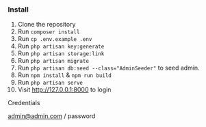 ### Install

1. Clone the repository
2. Run `composer install`
3. Run `cp .env.example .env`
4. Run `php artisan key:generate`
5. Run `php artisan storage:link`
6. Run `php artisan migrate`
7. Run `php artisan db:seed --class="AdminSeeder"` to seed admin.
8. Run `npm install` & `npm run build`
9. Run `php artisan serve`
10. Visit http://127.0.0.1:8000 to login

Credentials

admin@admin.com / password
